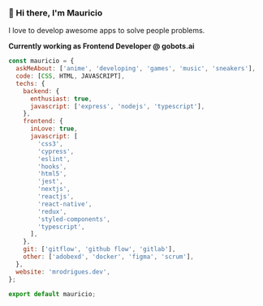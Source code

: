  ### 👋 Hi there, I'm Mauricio
 
 I love to develop awesome apps to solve people problems.

**Currently working as Frontend Developer @ gobots.ai**

```javascript
const mauricio = {
  askMeAbout: ['anime', 'developing', 'games', 'music', 'sneakers'],
  code: [CSS, HTML, JAVASCRIPT],
  techs: {
    backend: {
      enthusiast: true,
      javascript: ['express', 'nodejs', 'typescript'],
    },
    frontend: {
      inLove: true,
      javascript: [
        'css3',
        'cypress',
        'eslint',
        'hooks',
        'html5',
        'jest',
        'nextjs',
        'reactjs',
        'react-native',
        'redux',
        'styled-components',
        'typescript',
      ],
    },
    git: ['gitflow', 'github flow', 'gitlab'],
    other: ['adobexd', 'docker', 'figma', 'scrum'],
  },
  website: 'mrodrigues.dev',
};

export default mauricio;

```
